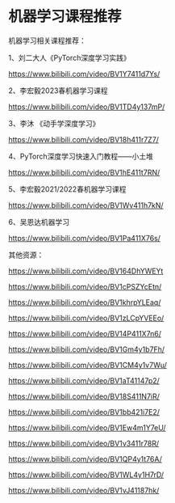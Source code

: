 # 机器学习课程推荐

机器学习相关课程推荐：

1、刘二大人《PyTorch深度学习实践》

https://www.bilibili.com/video/BV1Y7411d7Ys/

2、李宏毅2023春机器学习课程

https://www.bilibili.com/video/BV1TD4y137mP/

3、李沐 《动手学深度学习》

https://www.bilibili.com/video/BV18h411r7Z7/

4、PyTorch深度学习快速入门教程——小土堆

https://www.bilibili.com/video/BV1hE411t7RN/

5、李宏毅2021/2022春机器学习课程

https://www.bilibili.com/video/BV1Wv411h7kN/

6、吴恩达机器学习

https://www.bilibili.com/video/BV1Pa411X76s/

其他资源：

https://www.bilibili.com/video/BV164DhYWEYt

https://www.bilibili.com/video/BV1cPSZYcEtn/

https://www.bilibili.com/video/BV1khrpYLEaq/

https://www.bilibili.com/video/BV1zLCpYVEEo/

https://www.bilibili.com/video/BV14P411X7n6/

https://www.bilibili.com/video/BV1Gm4y1b7Fh/

https://www.bilibili.com/video/BV1CM4y1v7Wu/

https://www.bilibili.com/video/BV1aT41147p2/

https://www.bilibili.com/video/BV18S411N7iR/

https://www.bilibili.com/video/BV1bb421i7E2/

https://www.bilibili.com/video/BV1Ew4m1Y7eU/

https://www.bilibili.com/video/BV1v3411r78R/

https://www.bilibili.com/video/BV1QP4y1t76A/

https://www.bilibili.com/video/BV1WL4y1H7rD/

https://www.bilibili.com/video/BV1vJ41187hk/

